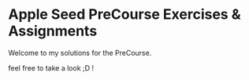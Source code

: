 # Apple Seed PreCourse Exercises & Assignments
Welcome to my solutions for the PreCourse.


feel free to take a look ;D !
